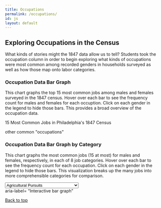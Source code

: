 ```yaml
---
title: Occupations
permalink: /occupations/
id: js
layout: default
---
```


<div class="row">
    <h2>Exploring Occupations in the Census</h2>
</div>

<div class="row" markdown="1">

What kinds of stories might the 1847 data allow us to tell? Students took the occupation column in order to begin exploring what kinds of occupations were most common among recorded genders in households surveyed as well as how those map onto labor categories.

</div> 

<div id="occupation">

<!--Add viz 1-->
<div class="row">
<h3>Occupation Data Bar Graph</h3>
</div>

<div class="row">
<p>This chart graphs the top 15 most common jobs among males and females
surveyed in the 1847 census. Hover over each bar to see the frequency
count for males and females for each occuption. Click on each gender
in the legend to hide those bars. This provides a broad
overview of the occupation data.
</p>
</div>

<div class="row">
<p class="graph-title">15 Most Common Jobs in Philadelphia's 1847 Census</p>
</div>
<div class="row" id="chart"><aria-label= “Interactive bar graph”/div>
<div id="null-jobs"><span>other common "occupations"</span></div> <!--transparent rectangle-->

</div>

<!--Add Viz 2-->
<div id="occupation2">

<div class="row">
<h3>Occupation Data Bar Graph by Category</h3>
</div>

<div class="row">
<p>This chart graphs the most common jobs (15 at most) for males and females, respectively,
in each of 8 job categories. Hover over each bar to see the frequency
count for each occupation. Click on each gender
in the legend to hide those bars. This visualization breaks up the many jobs into more
comprehensible categories for comparison.
</p>
</div>

<div class="row">
<!--job category dropdown-->
<div class="input-group col-3" id="occ">
    <label>
<select class="custom-select form-control" id="inputGroupSelect04" aria-label="select occupation category">
<option value="ag" selected>Agricultural Pursuits</option>
<option value="dp">Domestic & Personal Service</option>
<option value="la">Laborer</option>
<option value="ma">Manufacturing & Mechanical Pursuits</option>
<option value="ps">Professional Service</option>
<option value="tr">Trade & Transportation</option>
<option value="mto">More than One</option>
<option value="niw">Not in Work</option>
</select>
   </label>
</div>
</div>

<div class="row" id="chart3">aria-label= “Interactive bar graph”</div>

</div>

<!--link to top of page-->
<a class="btn btn-danger btn-sm top" href="#" role="button">Back to top</a>
